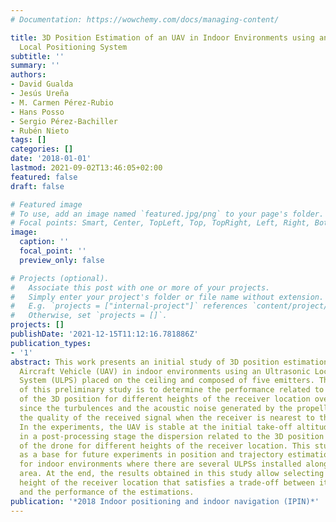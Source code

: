 ```yaml
---
# Documentation: https://wowchemy.com/docs/managing-content/

title: 3D Position Estimation of an UAV in Indoor Environments using an Ultrasonic
  Local Positioning System
subtitle: ''
summary: ''
authors:
- David Gualda
- Jesús Ureña
- M. Carmen Pérez-Rubio
- Hans Posso
- Sergio Pérez-Bachiller
- Rubén Nieto
tags: []
categories: []
date: '2018-01-01'
lastmod: 2021-09-02T13:46:05+02:00
featured: false
draft: false

# Featured image
# To use, add an image named `featured.jpg/png` to your page's folder.
# Focal points: Smart, Center, TopLeft, Top, TopRight, Left, Right, BottomLeft, Bottom, BottomRight.
image:
  caption: ''
  focal_point: ''
  preview_only: false

# Projects (optional).
#   Associate this post with one or more of your projects.
#   Simply enter your project's folder or file name without extension.
#   E.g. `projects = ["internal-project"]` references `content/project/deep-learning/index.md`.
#   Otherwise, set `projects = []`.
projects: []
publishDate: '2021-12-15T11:12:16.781886Z'
publication_types:
- '1'
abstract: This work presents an initial study of 3D position estimation of an Unmanned
  Aircraft Vehicle (UAV) in indoor environments using an Ultrasonic Local Positioning
  System (ULPS) placed on the ceiling and composed of five emitters. The objective
  of this preliminary study is to determine the performance related to the estimation
  of the 3D position for different heights of the receiver location over the drone,
  since the turbulences and the acoustic noise generated by the propellers can degrade
  the quality of the received signal when the receiver is nearest to the drone surface.
  In the experiments, the UAV is stable at the initial take-off altitude to determine
  in a post-processing stage the dispersion related to the 3D position estimation
  of the drone for different heights of the receiver location. This study is presented
  as a base for future experiments in position and trajectory estimations of UAVs
  for indoor environments where there are several ULPSs installed along the localization
  area. At the end, the results obtained in this study allow selecting a suitable
  height of the receiver location that satisfies a trade-off between its position
  and the performance of the estimations.
publication: '*2018 Indoor positioning and indoor navigation (IPIN)*'
---
```


